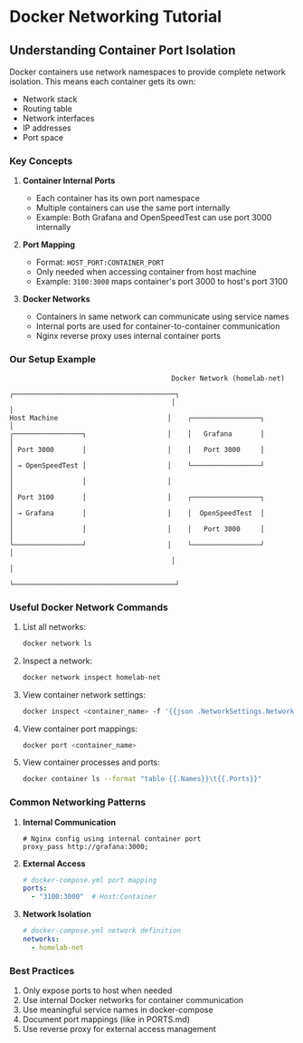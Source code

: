 # Docker Networking Tutorial

## Understanding Container Port Isolation

Docker containers use network namespaces to provide complete network isolation. This means each container gets its own:
- Network stack
- Routing table
- Network interfaces
- IP addresses
- Port space

### Key Concepts

1. **Container Internal Ports**
   - Each container has its own port namespace
   - Multiple containers can use the same port internally
   - Example: Both Grafana and OpenSpeedTest can use port 3000 internally

2. **Port Mapping**
   - Format: `HOST_PORT:CONTAINER_PORT`
   - Only needed when accessing container from host machine
   - Example: `3100:3000` maps container's port 3000 to host's port 3100

3. **Docker Networks**
   - Containers in same network can communicate using service names
   - Internal ports are used for container-to-container communication
   - Nginx reverse proxy uses internal container ports

### Our Setup Example

```plaintext
                                        Docker Network (homelab-net)
                                        ┌────────────────────────────────────────┐
                                        │                                        │
Host Machine                           │    ┌─────────────────┐                │
┌─────────────────┐                    │    │   Grafana       │                │
│ Port 3000       │                    │    │   Port 3000     │                │
│ → OpenSpeedTest │                    │    └─────────────────┘                │
│                 │                    │                                        │
│ Port 3100       │                    │    ┌─────────────────┐                │
│ → Grafana       │                    │    │  OpenSpeedTest  │                │
│                 │                    │    │   Port 3000     │                │
└─────────────────┘                    │    └─────────────────┘                │
                                        │                                        │
                                        └────────────────────────────────────────┘
```

### Useful Docker Network Commands

1. List all networks:
   ```bash
   docker network ls
   ```

2. Inspect a network:
   ```bash
   docker network inspect homelab-net
   ```

3. View container network settings:
   ```bash
   docker inspect <container_name> -f '{{json .NetworkSettings.Networks}}'
   ```

4. View container port mappings:
   ```bash
   docker port <container_name>
   ```

5. View container processes and ports:
   ```bash
   docker container ls --format "table {{.Names}}\t{{.Ports}}"
   ```

### Common Networking Patterns

1. **Internal Communication**
   ```nginx
   # Nginx config using internal container port
   proxy_pass http://grafana:3000;
   ```

2. **External Access**
   ```yaml
   # docker-compose.yml port mapping
   ports:
     - "3100:3000"  # Host:Container
   ```

3. **Network Isolation**
   ```yaml
   # docker-compose.yml network definition
   networks:
     - homelab-net
   ```

### Best Practices

1. Only expose ports to host when needed
2. Use internal Docker networks for container communication
3. Use meaningful service names in docker-compose
4. Document port mappings (like in PORTS.md)
5. Use reverse proxy for external access management
